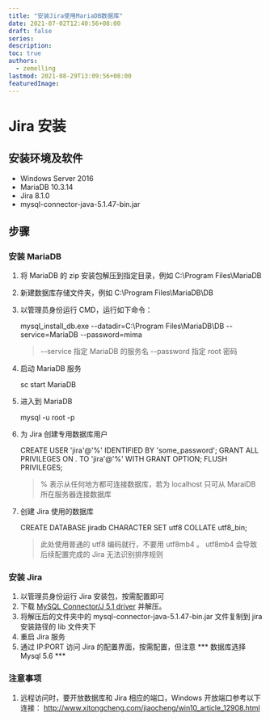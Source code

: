 ```yaml
---
title: "安装Jira使用MariaDB数据库"
date: 2021-07-02T12:40:56+08:00
draft: false
series:
description:
toc: true
authors:
  - zemelling
lastmod: 2021-08-29T13:09:56+08:00
featuredImage:
---
```


# Jira 安装

## 安装环境及软件

* Windows Server 2016
* MariaDB 10.3.14
* Jira 8.1.0
* mysql-connector-java-5.1.47-bin.jar

## 步骤

### 安装 MariaDB

1. 将 MariaDB 的 zip 安装包解压到指定目录，例如 C:\\Program Files\\MariaDB
2. 新建数据库存储文件夹，例如 C:\\Program Files\\MariaDB\\DB
3. 以管理员身份运行 CMD，运行如下命令：

    mysql_install_db.exe --datadir=C:\Program Files\MariaDB\DB --service=MariaDB --password=mima
    > --service 指定 MariaDB 的服务名
    > --password 指定 root 密码
4. 启动 MariaDB 服务

    sc start MariaDB 
5. 进入到 MariaDB

    mysql -u root -p
6. 为 Jira 创建专用数据库用户

    CREATE USER 'jira'@'%' IDENTIFIED BY 'some_password';
    GRANT ALL PRIVILEGES ON *.* TO 'jira'@'%' WITH GRANT OPTION;
    FLUSH PRIVILEGES;
    > % 表示从任何地方都可连接数据库，若为 localhost 只可从 MaraiDB 所在服务器连接数据库
7. 创建 Jira 使用的数据库

    CREATE DATABASE jiradb CHARACTER SET utf8 COLLATE utf8_bin;
    > 此处使用普通的 utf8 编码就行，不要用 utf8mb4 。
    > utf8mb4 会导致后续配置完成的 Jira 无法识别排序规则

### 安装 Jira

1. 以管理员身份运行 Jira 安装包，按需配置即可
2. 下载  [MySQL Connector/J 5.1 driver][1] 并解压。
3. 将解压后的文件夹中的 mysql-connector-java-5.1.47-bin.jar 文件复制到 jira 安装路径的 lib 文件夹下
4. 重启 Jira 服务
5. 通过 IP:PORT 访问 Jira 的配置界面，按需配置，但注意 *** 数据库选择 Mysql 5.6 ***

### 注意事项

1. 远程访问时，要开放数据库和 Jira 相应的端口，Windows 开放端口参考以下连接：
    http://www.xitongcheng.com/jiaocheng/win10_article_12908.html





  [1]: https://dev.mysql.com/downloads/connector/j/5.1.html